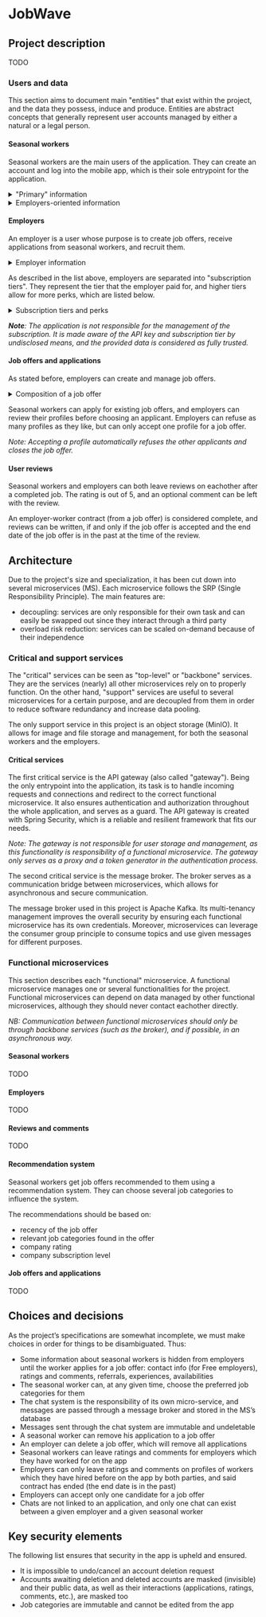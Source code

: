 # JobWave

## Project description

TODO

### Users and data

This section aims to document main "entities" that exist within the project, and the data they possess, induce and produce. Entities are abstract concepts that generally represent user accounts managed by either a natural or a legal person.

#### Seasonal workers

Seasonal workers are the main users of the application. They can create an account and log into the mobile app,
which is their sole entrypoint for the application.

<details>
  <summary>"Primary" information</summary>
  <ul>
    <li>a full name (first and last names)</li>
    <li>a gender</li>
    <li>a birthdate</li>
    <li>a nationality</li>
    <li>a mobile phone number</li>
    <li>an email address</li>
    <li>a postal address</li>
    <li>a profile picture</li>
    <li>a CV (Curriculum Vitae)</li>
    <li>a small biography</li>
    <li>multiple job categories</li>
  </ul>
</details>

<details>
  <summary>Employers-oriented information</summary>
  <ul>
    <li>
      referrals: references of people who the seasonal workers have worked for (generally, a manager)
      <ul>
        <li>their full name</li>
        <li>their company</li>
        <li>the company’s postal address</li>
        <li>the person’s work email</li>
        <li>the person’s work phone number</li>
      </ul>
    </li>
    <li>
      past work experiences
      <ul>
        <li>job title</li>
        <li>job category</li>
        <li>company name</li>
        <li>company’s postal address</li>
        <li>start and end dates (down to the day)</li>
      </ul>
    </li>
    <li>
      availabilities: when and where the worker will be available for work
      <ul>
        <li>job category</li>
        <li>job title if possible</li>
        <li>start and end dates (down to the day)</li>
        <li>their geographical zone</li>
      </ul>
    </li>
  </ul>
</details>

#### Employers

An employer is a user whose purpose is to create job offers, receive applications from seasonal workers, and recruit them.

<details>
  <summary>Employer information</summary>
  <ul>
    <li>a name</li>
    <li>a description</li>
    <li>a profile picture</li>
    <li>a phone number</li>
    <li>an email address</li>
    <li>a postal address</li>
    <li>an API key</li>
    <li>a subscription tier</li>
  </ul>
</details>

As described in the list above, employers are separated into "subscription tiers". They represent the tier that the employer paid for, and higher tiers allow for more perks, which are listed below.

<details>
  <summary>Subscription tiers and perks</summary>
  <ul>
    <li>Free: limited amount of profiles with only the full name and the profile picture</li>
    <li>Silver: everything in the Free tier, plus the phone number and email address</li>
    <li>Gold: unlimited amount of profiles, with the same information as the Silver tier</li>
    <li>
      Platinum: everything in the Gold tier, with some other perks:
      <ul>
        <li>access to a chat room with the seasonal workers</li>
        <li>server-push notifications to profiles for all new job offers posted by the employer</li>
      </ul>
    </li>
  </ul>
</details>

_**Note**: The application is not responsible for the management of the subscription. It is made aware of the API key and subscription tier by undisclosed means, and the provided data is considered as fully trusted._

#### Job offers and applications

As stated before, employers can create and manage job offers.

<details>
  <summary>Composition of a job offer</summary>
  <ul>
    <li>job title</li>
    <li>job category</li>
    <li>start and end dates</li>
    <li>company</li>
    <li>salary</li>
    <li>benefits (if any, like company car, etc.)</li>
  </ul>
</details>

Seasonal workers can apply for existing job offers, and employers can review their profiles before choosing an applicant.
Employers can refuse as many profiles as they like, but can only accept one profile for a job offer.

_Note: Accepting a profile automatically refuses the other applicants and closes the job offer._

#### User reviews

Seasonal workers and employers can both leave reviews on eachother after a completed job.
The rating is out of 5, and an optional comment can be left with the review.

An employer-worker contract (from a job offer) is considered complete, and reviews can be written,
if and only if the job offer is accepted and the end date of the job offer is in the past at the time of the review.

## Architecture

Due to the project's size and specialization, it has been cut down into several microservices (MS). Each microservice follows the SRP (Single Responsibility Principle).
The main features are:
- decoupling: services are only responsible for their own task and can easily be swapped out since they interact through a third party
- overload risk reduction: services can be scaled on-demand because of their independence

### Critical and support services

The "critical" services can be seen as "top-level" or "backbone" services. They are the services (nearly) all other microservices rely on to properly function. On the other hand, "support" services are useful to several microservices for a certain purpose, and are decoupled from them in order to reduce software redundancy and increase data pooling.

The only support service in this project is an object storage (MinIO). It allows for image and file storage and management, for both the seasonal workers and the employers.

#### Critical services

The first critical service is the API gateway (also called "gateway"). Being the only entrypoint into the application, its task is to handle incoming requests and connections and redirect to the correct functional microservice.
It also ensures authentication and authorization throughout the whole application, and serves as a guard.
The API gateway is created with Spring Security, which is a reliable and resilient framework that fits our needs.

_Note: The gateway is not responsible for user storage and management, as this functionality is responsibility of a functional microservice. The gateway only serves as a proxy and a token generator in the authentication process._

The second critical service is the message broker. The broker serves as a communication bridge between microservices, which allows for asynchronous and secure communication.

The message broker used in this project is Apache Kafka. Its multi-tenancy management improves the overall security by ensuring each functional microservice has its own credentials.
Moreover, microservices can leverage the consumer group principle to consume topics and use given messages for different purposes.

### Functional microservices

This section describes each "functional" microservice. A functional microservice manages one or several functionalities for the project.
Functional microservices can depend on data managed by other functional microservices, although they should never contact eachother directly.

_NB: Communication between functional microservices should only be through backbone services (such as the broker), and if possible, in an asynchronous way._

#### Seasonal workers

TODO

#### Employers

TODO

#### Reviews and comments

TODO

#### Recommendation system

Seasonal workers get job offers recommended to them using a recommendation system. They can choose several job categories to influence the system.

The recommendations should be based on:
- recency of the job offer
- relevant job categories found in the offer
- company rating
- company subscription level

#### Job offers and applications

TODO

## Choices and decisions

As the project’s specifications are somewhat incomplete, we must make choices in order for things to be disambiguated.
Thus:

- Some information about seasonal workers is hidden from employers until the worker applies for a job offer: contact info (for Free employers), ratings and comments, referrals, experiences, availabilities
- The seasonal worker can, at any given time, choose the preferred job categories for them
- The chat system is the responsibility of its own micro-service, and messages are passed through a message broker and
  stored in the MS’s database
- Messages sent through the chat system are immutable and undeletable
- A seasonal worker can remove his application to a job offer
- An employer can delete a job offer, which will remove all applications
- Seasonal workers can leave ratings and comments for employers which they have worked for on the app
- Employers can only leave ratings and comments on profiles of workers which they have hired before on the app
  by both parties, and said contract has ended (the end date is in the past)
- Employers can accept only one candidate for a job offer
- Chats are not linked to an application, and only one chat can exist between a given employer and a given seasonal worker

## Key security elements

The following list ensures that security in the app is upheld and ensured.

- It is impossible to undo/cancel an account deletion request
- Accounts awaiting deletion and deleted accounts are masked (invisible) and their public data, as well as their
  interactions (applications, ratings, comments, etc.), are masked too
- Job categories are immutable and cannot be edited from the app
